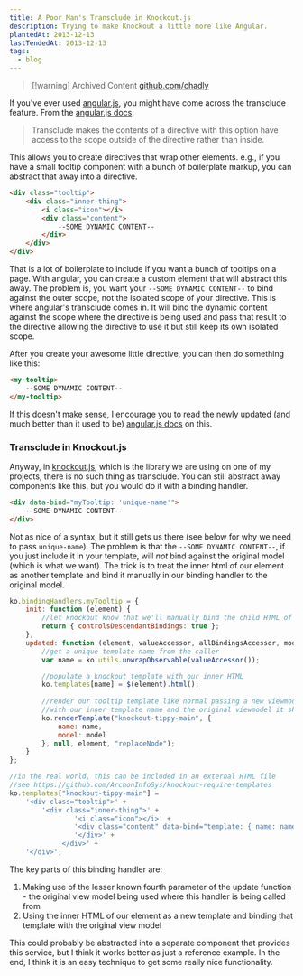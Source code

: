```yaml
---
title: A Poor Man's Transclude in Knockout.js
description: Trying to make Knockout a little more like Angular.
plantedAt: 2013-12-13
lastTendedAt: 2013-12-13
tags:
  - blog
---
```

> [!warning] Archived Content
> [github.com/chadly](https://github.com/chadly/chadly.net)

If you've ever used [angular.js](http://angularjs.org/), you might have come across the transclude feature. From the [angular.js docs](http://docs.angularjs.org/guide/directive#creating-custom-directives_demo_creating-a-directive-that-wraps-other-elements):

> Transclude makes the contents of a directive with this option have access to the scope outside of the directive rather than inside.

This allows you to create directives that wrap other elements. e.g., if you have a small tooltip component with a bunch of boilerplate markup, you can abstract that away into a directive.

```html
<div class="tooltip">
	<div class="inner-thing">
    	<i class="icon"></i>
        <div class="content">
        	--SOME DYNAMIC CONTENT--
        </div>
    </div>
</div>
```

That is a lot of boilerplate to include if you want a bunch of tooltips on a page. With angular, you can create a custom element that will abstract this away. The problem is, you want your `--SOME DYNAMIC CONTENT--` to bind against the outer scope, not the isolated scope of your directive. This is where angular's transclude comes in. It will bind the dynamic content against the scope where the directive is being used and pass that result to the directive allowing the directive to use it but still keep its own isolated scope.

After you create your awesome little directive, you can then do something like this:

```html
<my-tooltip>
	--SOME DYNAMIC CONTENT--
</my-tooltip>
```

If this doesn't make sense, I encourage you to read the newly updated (and much better than it used to be) [angular.js docs](http://docs.angularjs.org/guide/directive#creating-custom-directives_demo_creating-a-directive-that-wraps-other-elements) on this.

### Transclude in Knockout.js

Anyway, in [knockout.js](http://knockoutjs.com/), which is the library we are using on one of my projects, there is no such thing as transclude. You can still abstract away components like this, but you would do it with a binding handler.

```html
<div data-bind="myTooltip: 'unique-name'">
	--SOME DYNAMIC CONTENT--
</div>
```

Not as nice of a syntax, but it still gets us there (see below for why we need to pass `unique-name`). The problem is that the `--SOME DYNAMIC CONTENT--`, if you just include it in your template, will _not_ bind against the original model (which is what we want). The trick is to treat the inner html of our element as another template and bind it manually in our binding handler to the original model.

```javascript
ko.bindingHandlers.myTooltip = {
	init: function (element) {
		//let knockout know that we'll manually bind the child HTML of our element
		return { controlsDescendantBindings: true };
	},
	updated: function (element, valueAccessor, allBindingsAccessor, model) {
		//get a unique template name from the caller
		var name = ko.utils.unwrapObservable(valueAccessor());

		//populate a knockout template with our inner HTML
		ko.templates[name] = $(element).html();
		
		//render our tooltip template like normal passing a new viewmodel
		//with our inner template name and the original viewmodel it should be bound against
		ko.renderTemplate("knockout-tippy-main", {
			name: name,
			model: model
		}, null, element, "replaceNode");
	}
};

//in the real world, this can be included in an external HTML file
//see https://github.com/ArchonInfoSys/knockout-require-templates
ko.templates["knockout-tippy-main"] =
	'<div class="tooltip">' +
		'<div class="inner-thing">' + 
    			'<i class="icon"></i>' +
        		'<div class="content" data-bind="template: { name: name, data: model }">' +
        		'</div>' +
    		'</div>' +
	'</div>';
```

The key parts of this binding handler are:

1. Making use of the lesser known fourth parameter of the update function - the original view model being used where this handler is being called from
2. Using the inner HTML of our element as a new template and binding that template with the original view model

This could probably be abstracted into a separate component that provides this service, but I think it works better as just a reference example. In the end, I think it is an easy technique to get some really nice functionality.